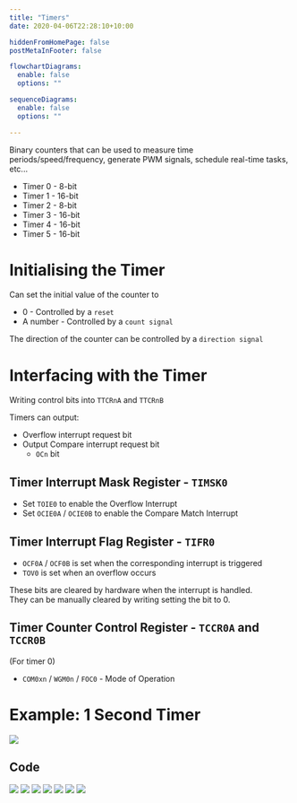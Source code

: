```yaml
---
title: "Timers"
date: 2020-04-06T22:28:10+10:00

hiddenFromHomePage: false
postMetaInFooter: false

flowchartDiagrams:
  enable: false
  options: ""

sequenceDiagrams: 
  enable: false
  options: ""

---
```


Binary counters that can be used to measure time periods/speed/frequency, generate PWM signals, schedule real-time tasks, etc...

* Timer 0 - 8-bit
* Timer 1 - 16-bit
* Timer 2 - 8-bit
* Timer 3 - 16-bit
* Timer 4 - 16-bit
* Timer 5 - 16-bit

# Initialising the Timer

Can set the initial value of the counter to 

* 0 - Controlled by a `reset`
* A number - Controlled by a `count signal`

The direction of the counter can be controlled by a `direction signal`

# Interfacing with the Timer

Writing control bits into `TTCRnA` and `TTCRnB`

Timers can output: 

* Overflow interrupt request bit
* Output Compare interrupt request bit
  * `OCn` bit 


## Timer Interrupt Mask Register - `TIMSK0`

* Set `TOIE0` to enable the Overflow Interrupt
* Set `OCIE0A` / `OCIE0B` to enable the Compare Match Interrupt

## Timer Interrupt Flag Register - `TIFR0`

* `OCF0A` / `OCF0B` is set when the corresponding interrupt is triggered
* `TOV0` is set when an overflow occurs

These bits are cleared by hardware when the interrupt is handled.  
They can be manually cleared by writing setting the bit to 0.

## Timer Counter Control Register - `TCCR0A` and `TCCR0B`

(For timer 0)

* `COM0xn` / `WGM0n` / `FOC0` - Mode of Operation

# Example: 1 Second Timer

![](Snipaste_2020-04-06_22-45-26.png)

## Code

![](Snipaste_2020-04-06_23-05-53.png)
![](Snipaste_2020-04-06_23-06-01.png)
![](Snipaste_2020-04-06_23-06-07.png)
![](Snipaste_2020-04-06_23-06-13.png)
![](Snipaste_2020-04-06_23-06-17.png)
![](Snipaste_2020-04-06_23-06-22.png)
![](Snipaste_2020-04-06_23-06-31.png)